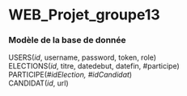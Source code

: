 # WEB_Projet_groupe13

### Modèle de la base de donnée
USERS(_id_, username, password, token, role)<br>
ELECTIONS(_id_, titre, datedebut, datefin, #participe)<br>
PARTICIPE(_#idElection, #idCandidat_)<br>
CANDIDAT(_id_, url)<br>